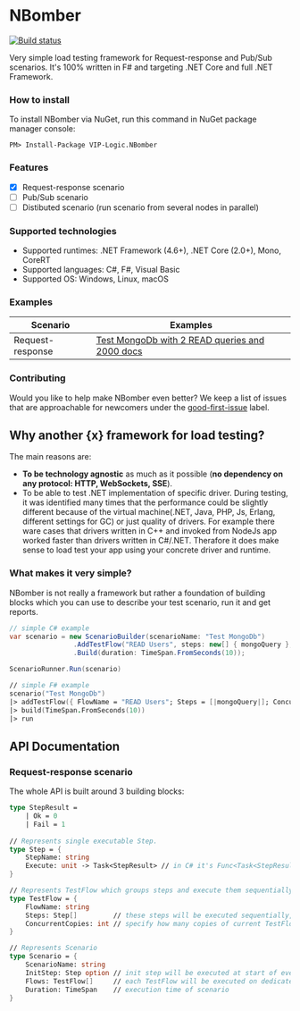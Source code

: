 # NBomber
[![Build status](https://ci.appveyor.com/api/projects/status/ukphl1c0s9cuf4jl?svg=true)](https://ci.appveyor.com/api/projects/status/github/VIP-Logic/NBomber?branch=master&svg=true)

Very simple load testing framework for Request-response and Pub/Sub scenarios. It's 100% written in F# and targeting .NET Core and full .NET Framework.

### How to install
To install NBomber via NuGet, run this command in NuGet package manager console:
```code
PM> Install-Package VIP-Logic.NBomber
```

### Features
- [x] Request-response scenario
- [ ] Pub/Sub scenario
- [ ] Distibuted scenario (run scenario from several nodes in parallel)

### Supported technologies
- Supported runtimes: .NET Framework (4.6+), .NET Core (2.0+), Mono, CoreRT
- Supported languages: C#, F#, Visual Basic
- Supported OS: Windows, Linux, macOS

### Examples
|Scenario|Examples|
|--|--|
| Request-response | [Test MongoDb with 2 READ queries and 2000 docs](https://github.com/VIP-Logic/NBomber/blob/master/samples/NBomber.Samples/Scenarios/MongoScenario.cs) |

### Contributing
Would you like to help make NBomber even better? We keep a list of issues that are approachable for newcomers under the [good-first-issue](https://github.com/VIP-Logic/NBomber/issues?q=is%3Aopen+is%3Aissue+label%3A%22good+first+issue%22) label.

## Why another {x} framework for load testing?
The main reasons are:
 - **To be technology agnostic** as much as it possible (**no dependency on any protocol: HTTP, WebSockets, SSE**).
 - To be able to test .NET implementation of specific driver. During testing, it was identified many times that the performance could be slightly different because of the virtual machine(.NET, Java, PHP, Js, Erlang, different settings for GC) or just quality of drivers. For example there ware cases that drivers written in C++ and invoked from NodeJs app worked faster than drivers written in C#/.NET. Therafore it does make sense to load test your app using your concrete driver and runtime.

### What makes it very simple? 
NBomber is not really a framework but rather a foundation of building blocks which you can use to describe your test scenario, run it and get reports.
```csharp
// simple C# example
var scenario = new ScenarioBuilder(scenarioName: "Test MongoDb")                
                .AddTestFlow("READ Users", steps: new[] { mongoQuery }, concurrentCopies: 10)                
                .Build(duration: TimeSpan.FromSeconds(10));

ScenarioRunner.Run(scenario)
```
```fsharp
// simple F# example
scenario("Test MongoDb")
|> addTestFlow({ FlowName = "READ Users"; Steps = [|mongoQuery|]; ConcurrentCopies = 10 })
|> build(TimeSpan.FromSeconds(10))
|> run
```

## API Documentation
### Request-response scenario
The whole API is built around 3 building blocks:
```fsharp
type StepResult =
    | Ok = 0
    | Fail = 1
    
// Represents single executable Step.
type Step = {
    StepName: string
    Execute: unit -> Task<StepResult> // in C# it's Func<Task<StepResult>>
}

// Represents TestFlow which groups steps and execute them sequentially on dedicated System.Threading.Task
type TestFlow = {
    FlowName: string
    Steps: Step[]         // these steps will be executed sequentially, one by one
    ConcurrentCopies: int // specify how many copies of current TestFlow to run in parallel
}

// Represents Scenario
type Scenario = {
    ScenarioName: string
    InitStep: Step option // init step will be executed at start of every scenario
    Flows: TestFlow[]     // each TestFlow will be executed on dedicated System.Threading.Task
    Duration: TimeSpan    // execution time of scenario 
}
```
